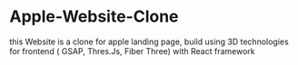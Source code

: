 # Apple-Website-Clone
this Website is a clone for apple landing page, build using 3D technologies for frontend ( GSAP, Thres.Js, Fiber Three) with React framework 
